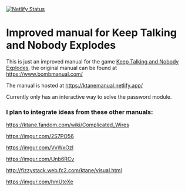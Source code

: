 [![Netlify Status](https://api.netlify.com/api/v1/badges/b9faade0-2be7-45d1-ada2-3cf0765bcb00/deploy-status)](https://app.netlify.com/sites/ktanemanual/deploys)

# Improved manual for Keep Talking and Nobody Explodes

This is just an improved manual for the game [Keep Talking and Nobody Explodes](https://keeptalkinggame.com/),
the original manual can be found at https://www.bombmanual.com/

The manual is hosted at https://ktanemanual.netlify.app/

Currently only has an interactive way to solve the password module.

### I plan to integrate ideas from these other manuals:

https://ktane.fandom.com/wiki/Complicated_Wires

https://imgur.com/2S7PO56

https://imgur.com/VvWxOzI

https://imgur.com/Unb6RCv

http://fizzystack.web.fc2.com/ktane/visual.html

https://imgur.com/hmUteXe


